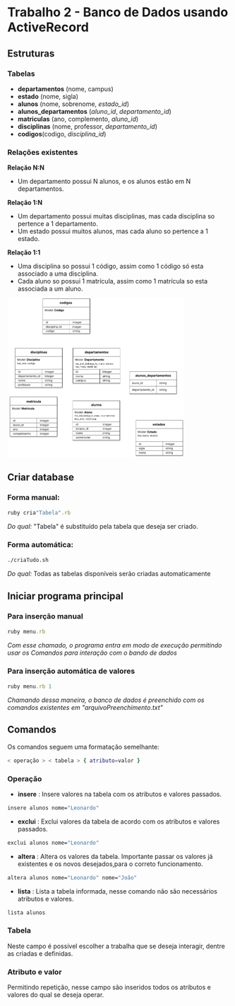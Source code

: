 # Trabalho 2 - Banco de Dados usando ActiveRecord

## Estruturas

### Tabelas

* **departamentos** (nome, campus)
* **estado** (nome, sigla)
* **alunos** (nome, sobrenome, *estado_id*)
* **alunos_departamentos** (*aluno_id*, *departamento_id*)
* **matriculas** (ano, complemento, *aluno_id*)
* **disciplinas** (nome, professor, *departamento_id*)
* **codigos**(codigo, *disciplina_id*)

### Relações existentes

**Relação N:N**   

* Um departamento possui N alunos, e os alunos estão em N departamentos.

**Relação 1:N**   

* Um departamento possui muitas disciplinas, mas cada disciplina so pertence a 1 departamento.
* Um estado possui muitos alunos, mas cada aluno so pertence a 1 estado.

**Relação 1:1**   

* Uma disciplina so possui 1 código, assim como 1 código só esta associado a uma disciplina.
* Cada aluno so possui 1 matrícula, assim como 1 matrícula so esta associada a um aluno.     

<img src="./diagrama.png" alt="Diagrama" width="400">

## Criar database

### Forma manual:

~~~ruby
ruby cria"Tabela".rb
~~~
_Do qual:_ "Tabela" é substituído pela tabela que deseja ser criado.

### Forma automática:
~~~bash
./criaTudo.sh
~~~
_Do qual:_ Todas as tabelas disponíveis serão criadas automaticamente


## Iniciar programa principal

### Para inserção manual

~~~ruby
ruby menu.rb
~~~
_Com esse chamado, o programa entra em modo de execução permitindo usar os Comandos para interação com o bando de dados_

### Para inserção automática de valores
~~~ruby
ruby menu.rb 1
~~~
_Chamando dessa maneira, o banco de dados é preenchido com os comandos existentes em "arquivoPreenchimento.txt"_


## Comandos
Os comandos seguem uma formatação semelhante:
~~~bash
< operação > < tabela > { atributo=valor }
~~~

### Operação
* **insere** : Insere valores na tabela com os atributos e valores passados.
~~~bash
insere alunos nome="Leonardo"
~~~
* **exclui** : Exclui valores da tabela de acordo com os atributos e valores passados.
~~~bash
exclui alunos nome="Leonardo"
~~~
* **altera** : Altera os valores da tabela. Importante passar os valores já existentes e os novos desejados,para o correto funcionamento.
~~~bash
altera alunos nome="Leonardo" nome="João"
~~~ 
* **lista** : Lista a tabela informada, nesse comando não são necessários atributos e valores.
~~~bash
lista alunos
~~~

### Tabela
Neste campo é possível escolher a trabalha que se deseja interagir, dentre as criadas e definidas.

### Atributo e valor
Permitindo repetição, nesse campo são inseridos todos os atributos e valores do qual se deseja operar.
